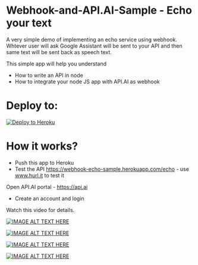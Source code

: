 # Webhook-and-API.AI-Sample - Echo your text

A very simple demo of implementing an echo service using webhook. Whtever user will ask Google Assistant will be sent to your API and then same text will be sent back as speech text.

This simple app will help you understand
- How to write an API in node
- How to integrate your node JS app with API.AI as webhook

# Deploy to:
[![Deploy to Heroku](https://www.herokucdn.com/deploy/button.svg)](https://heroku.com/deploy)

# How it works?
- Push this app to Heroku
- Test the API https://webhook-echo-sample.herokuapp.com/echo - use www.hurl.it to test it

Open API.AI portal - https://api.ai
- Create an account and login

Watch this video for details.

[![IMAGE ALT TEXT HERE](https://www.youtube.com/watch?v=6TQdwzztltc/0.jpg)](https://www.youtube.com/watch?v=6TQdwzztltc)

[![IMAGE ALT TEXT HERE](https://www.youtube.com/watch?v=6TQdwzztltc/1.jpg)](https://www.youtube.com/watch?v=6TQdwzztltc)

[![IMAGE ALT TEXT HERE](https://www.youtube.com/watch?v=6TQdwzztltc/2.jpg)](https://www.youtube.com/watch?v=6TQdwzztltc)

[![IMAGE ALT TEXT HERE](https://www.youtube.com/watch?v=6TQdwzztltc/3.jpg)](https://www.youtube.com/watch?v=6TQdwzztltc)
